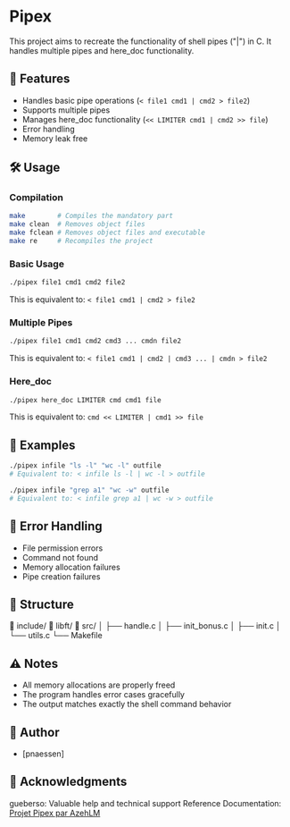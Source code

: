 # Pipex

This project aims to recreate the functionality of shell pipes ("|") in C. It handles multiple pipes and here_doc functionality.

## 🎯 Features

- Handles basic pipe operations (`< file1 cmd1 | cmd2 > file2`)
- Supports multiple pipes
- Manages here_doc functionality (`<< LIMITER cmd1 | cmd2 >> file`)
- Error handling
- Memory leak free

## 🛠️ Usage

### Compilation

```bash
make        # Compiles the mandatory part
make clean  # Removes object files
make fclean # Removes object files and executable
make re     # Recompiles the project
```

### Basic Usage

```bash
./pipex file1 cmd1 cmd2 file2
```
This is equivalent to: `< file1 cmd1 | cmd2 > file2`

### Multiple Pipes

```bash
./pipex file1 cmd1 cmd2 cmd3 ... cmdn file2
```
This is equivalent to: `< file1 cmd1 | cmd2 | cmd3 ... | cmdn > file2`

### Here_doc

```bash
./pipex here_doc LIMITER cmd cmd1 file
```
This is equivalent to: `cmd << LIMITER | cmd1 >> file`

## 📝 Examples

```bash
./pipex infile "ls -l" "wc -l" outfile
# Equivalent to: < infile ls -l | wc -l > outfile

./pipex infile "grep a1" "wc -w" outfile
# Equivalent to: < infile grep a1 | wc -w > outfile
```

## 🚨 Error Handling

- File permission errors
- Command not found
- Memory allocation failures
- Pipe creation failures

## 🎯 Structure

📁 include/
📁 libft/
📁 src/ 
│ ├── handle.c 
│ ├── init_bonus.c 
│ ├── init.c
│ └── utils.c
└── Makefile

## ⚠️ Notes

- All memory allocations are properly freed
- The program handles error cases gracefully
- The output matches exactly the shell command behavior

## 👤 Author

- [pnaessen]

## 🙏 Acknowledgments

gueberso: Valuable help and technical support
Reference Documentation: [Projet Pipex par AzehLM](https://github.com/AzehLM/pipex)